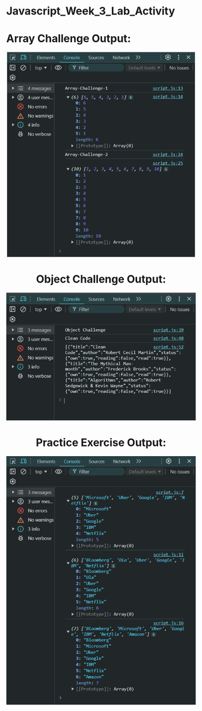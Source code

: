 # Javascript_Week_3_Lab_Activity

# Array Challenge Output:
<center>
<img src="Output Screenshots/array challenge.png" alt="img1" width="500"/>

# Object Challenge Output:
<img src="Output Screenshots/object challenge.png" alt="img2"/>

# Practice Exercise Output:
<img src="Output Screenshots/Practice Exercise.png" alt="img3"/>
</center>
